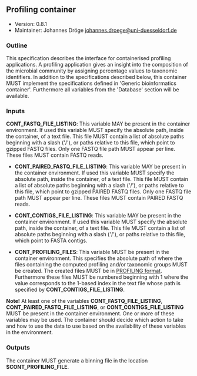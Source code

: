 ## Profiling container

 * Version:    0.8.1
 * Maintainer: Johannes Dröge <johannes.droege@uni-duesseldorf.de>

### Outline

This specification describes the interface for containerised profiling applications. 
A profiling application gives an insight into the composition of the microbial community by 
assigning percentage values to taxonomic identifiers.
In addition to the specifications described below, this container MUST implement the
specifications defined in 'Generic bioinformatics container'. 
Furthermore all variables from the 'Database' section will be available.

### Inputs

**CONT_FASTQ_FILE_LISTING**: This variable MAY be present in the container
  environment. If used this variable MUST specify the absolute path, inside the
  container, of a text file. This file MUST contain a list of absolute paths beginning
  with a slash ('/'), or paths relative to this file, which point to gzipped FASTQ files.
  Only one FASTQ file path MUST appear per line. These files MUST contain FASTQ reads.

* **CONT_PAIRED_FASTQ_FILE_LISTING**: This variable MAY be present in the
  container environment. If used this variable MUST specify the absolute path,
  inside the container, of a text file. This file MUST contain a list of absolute paths
  beginning with a slash ('/'), or paths relative to this file, which point to gzipped
  PAIRED FASTQ files. Only one FASTQ file path MUST appear per line. These files MUST
  contain PAIRED FASTQ reads.

* **CONT_CONTIGS_FILE_LISTING**: This variable MAY be present in the container
  environment. If used this variable MUST specify the absolute path, inside the
  container, of a text file. This file MUST contain a list of absolute paths
  beginning with a slash ('/'), or paths relative to this file, which point to
  FASTA contigs.

* **CONT_PROFILING_FILES**: This variable MUST be present in the container
  environment. This specifies the absolute path of where the files containing
  the computed profiling and/or taxonomic groups MUST be created. The created
  files MUST be in [PROFILING format](https://github.com/bioboxes/rfc/blob/master/data-format/profiling.mkd#the-profiling-output-format). Furthermore these 
  files MUST be numbered beginning with 1 where the value corresponds to the 1-based
  index in the text file whose path is specified by **CONT_CONTIGS_FILE_LISTING**.

**Note!** At least one of the variables **CONT_FASTQ_FILE_LISTING**,
**CONT_PAIRED_FASTQ_FILE_LISTING**, or **CONT_CONTIGS_FILE_LISTING** MUST be
present in the container environment. One or more of these variables may be
used. The container should decide which action to take and how to use the data
to use based on the availability of these variables in the environment.

### Outputs

The container MUST generate a binning file in the location
**$CONT_PROFILING_FILE**.
